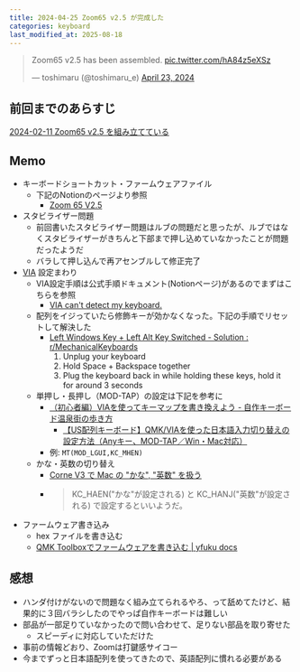 ```yaml
---
title: 2024-04-25 Zoom65 v2.5 が完成した
categories: keyboard
last_modified_at: 2025-08-18
---
```


<blockquote class="twitter-tweet"><p lang="en" dir="ltr">Zoom65 v2.5 has been assembled. <a href="https://t.co/hA84z5eXSz">pic.twitter.com/hA84z5eXSz</a></p>&mdash; toshimaru (@toshimaru_e) <a href="https://twitter.com/toshimaru_e/status/1782918532365537596?ref_src=twsrc%5Etfw">April 23, 2024</a></blockquote> <script async src="https://platform.twitter.com/widgets.js" charset="utf-8"></script>

## 前回までのあらすじ

[2024-02-11 Zoom65 v2.5 を組み立てている](/2024-02-11)

## Memo

- キーボードショートカット・ファームウェアファイル
  - 下記のNotionのページより参照
    - [Zoom 65 V2.5](https://wuque-studio.notion.site/Zoom-65-V2-5-de2ccae55e0748c6833e500ed9e124d6)
- スタビライザー問題
  - 前回書いたスタビライザー問題はルブの問題だと思ったが、ルブではなくスタビライザーがきちんと下部まで押し込めていなかったことが問題だったようだ
  - バラして押し込んで再アセンブルして修正完了
- [VIA](https://usevia.app/) 設定まわり
  - VIA設定手順は公式手順ドキュメント(Notionページ)があるのでまずはこちらを参照
    - [VIA can't detect my keyboard.](https://wuque-studio.notion.site/VIA-can-t-detect-my-keyboard-2a94c1f57efe49e3a09174c3d5eaf419)
  - 配列をイジっていたら修飾キーが効かなくなった。下記の手順でリセットして解決した
    - [Left Windows Key + Left Alt Key Switched - Solution : r/MechanicalKeyboards](https://www.reddit.com/r/MechanicalKeyboards/comments/11nn2vw/left_windows_key_left_alt_key_switched_solution/)
      1. Unplug your keyboard
      2. Hold Space + Backspace together
      3. Plug the keyboard back in while holding these keys, hold it for around 3 seconds
  - 単押し・長押し（MOD-TAP）の設定は下記を参考に
    - [（初心者編）VIAを使ってキーマップを書き換えよう - 自作キーボード温泉街の歩き方](https://salicylic-acid3.hatenablog.com/entry/via-manual)
      - [【US配列キーボード】QMK/VIAを使った日本語入力切り替えの設定方法（Anyキー、MOD-TAP／Win・Mac対応）](https://mastdesign.me/20241025-uskeyboard-qmk-via-nihongo-kirikae/#index_id7)
    - 例: `MT(MOD_LGUI,KC_MHEN)`
  - かな・英数の切り替え
    - [Corne V3 で Mac の "かな", "英数" を扱う](https://zenn.dev/duck_falcon/articles/3520a609e84ed6)
    - > KC_HAEN("かな"が設定される) と KC_HANJ("英数"が設定される) で設定するといいようだ。
- ファームウェア書き込み
  - hex ファイルを書き込む
  - [QMK Toolboxでファームウェアを書き込む \| yfuku docs](https://kbd.dailycraft.jp/claw44/buildguide/10_firmware/toolbox/)

## 感想

- ハンダ付けがないので問題なく組み立てられるやろ、って舐めてたけど、結果的に３回バラシしたのでやっぱ自作キーボードは難しい
- 部品が一部足りていなかったので問い合わせて、足りない部品を取り寄せた
  - スピーディに対応していただけた
- 事前の情報どおり、Zoomは打鍵感サイコー
- 今までずっと日本語配列を使ってきたので、英語配列に慣れる必要がある
